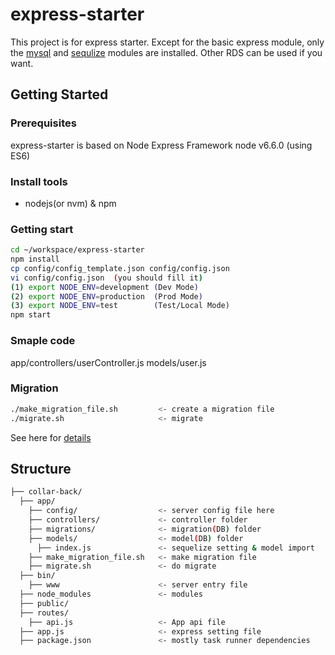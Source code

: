# express-starter
This project is for express starter.
Except for the basic express module, only the [mysql](https://github.com/mysqljs/mysql) and [sequlize](https://github.com/sequelize/sequelize) modules are installed.
Other RDS can be used if you want.

## Getting Started

###

### Prerequisites
express-starter is based on Node Express Framework
node v6.6.0 (using ES6)

### Install tools
- nodejs(or nvm) & npm

### Getting start
```bash
cd ~/workspace/express-starter
npm install
cp config/config_template.json config/config.json
vi config/config.json  (you should fill it)
(1) export NODE_ENV=development (Dev Mode)
(2) export NODE_ENV=production  (Prod Mode)
(3) export NODE_ENV=test        (Test/Local Mode)
npm start
```

### Smaple code
app/controllers/userController.js
models/user.js

### Migration
```bash
./make_migration_file.sh         <- create a migration file
./migrate.sh                     <- migrate
```
See here for [details](http://docs.sequelizejs.com/en/v3/docs/migrations/)

## Structure
```bash
├── collar-back/
  ├── app/
    ├── config/                  <- server config file here
    ├── controllers/             <- controller folder
    ├── migrations/              <- migration(DB) folder
    ├── models/                  <- model(DB) folder
      ├── index.js               <- sequelize setting & model import
    ├── make_migration_file.sh   <- make migration file
    ├── migrate.sh               <- do migrate
  ├── bin/                        
    ├── www                      <- server entry file
  ├── node_modules               <- modules
  ├── public/
  ├── routes/
    ├── api.js                   <- App api file
  ├── app.js                     <- express setting file
  ├── package.json               <- mostly task runner dependencies
```
